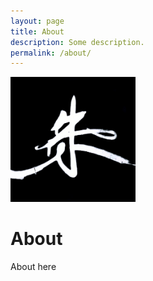 ```yaml
---
layout: page
title: About
description: Some description.
permalink: /about/
---
```


<img class="img-rounded" src="/assets/image/author_photo/CWKSC_photo.jpg" alt="CWKSC" width="200">

# About

About here
